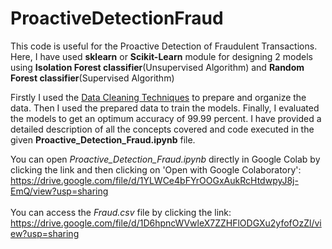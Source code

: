 # ProactiveDetectionFraud
This code is useful for the Proactive Detection of Fraudulent Transactions. Here, I have used <b>sklearn</b> or <b>Scikit-Learn</b> module for designing 2 models using <b>Isolation Forest classifier</b>(Unsupervised Algorithm) and <b>Random Forest classifier</b>(Supervised Algorithm)

Firstly I used the <a href="https://github.com/n-rohit/DataCleaning">Data Cleaning Techniques</a> to prepare and organize the data. Then I used the prepared data to train the models. Finally, I evaluated the models to get an optimum accuracy of 99.99 percent. I have provided a detailed description of all the concepts covered and code executed in the given <b>Proactive_Detection_Fraud.ipynb</b> file.

You can open <i>Proactive_Detection_Fraud.ipynb</i> directly in Google Colab by clicking the link and then clicking on 'Open with Google Colaboratory': 
https://drive.google.com/file/d/1YLWCe4bFYrOOGxAukRcHtdwpyJ8j-EmQ/view?usp=sharing
<br>
<br>
You can access the <i>Fraud.csv</i> file by clicking the link: 
https://drive.google.com/file/d/1D6hpncWVwleX7ZZHFlODGXu2yfofOzZl/view?usp=sharing

